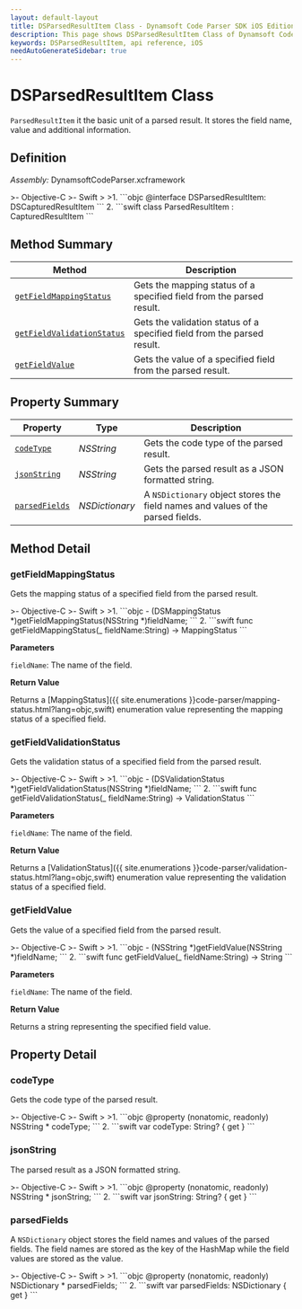 ```yaml
---
layout: default-layout
title: DSParsedResultItem Class - Dynamsoft Code Parser SDK iOS Edition API Reference
description: This page shows DSParsedResultItem Class of Dynamsoft Code Parser SDK iOS Edition.
keywords: DSParsedResultItem, api reference, iOS
needAutoGenerateSidebar: true
---
```



# DSParsedResultItem Class

`ParsedResultItem` it the basic unit of a parsed result. It stores the field name, value and additional information.

## Definition

*Assembly:* DynamsoftCodeParser.xcframework

<div class="sample-code-prefix"></div>
>- Objective-C
>- Swift
>
>1. 
```objc
@interface DSParsedResultItem: DSCapturedResultItem
```
2. 
```swift
class ParsedResultItem : CapturedResultItem
```

## Method Summary

| Method | Description |
| ------ | ----------- |
| [`getFieldMappingStatus`](#getfieldmappingstatus) | Gets the mapping status of a specified field from the parsed result. |
| [`getFieldValidationStatus`](#getfieldvalidationstatus) | Gets the validation status of a specified field from the parsed result. |
| [`getFieldValue`](#getfieldvalue) | Gets the value of a specified field from the parsed result. |

## Property Summary

| Property | Type | Description |
| -------- | ---- | ----------- |
| [`codeType`](#codetype) | *NSString* | Gets the code type of the parsed result. |
| [`jsonString`](#jsonstring) | *NSString* | Gets the parsed result as a JSON formatted string. |
| [`parsedFields`](#parsedfields) | *NSDictionary* | A `NSDictionary` object stores the field names and values of the parsed fields. |

## Method Detail

### getFieldMappingStatus

Gets the mapping status of a specified field from the parsed result.

<div class="sample-code-prefix"></div>
>- Objective-C
>- Swift
>
>1. 
```objc
- (DSMappingStatus *)getFieldMappingStatus(NSString *)fieldName;
```
2. 
```swift
func getFieldMappingStatus(_ fieldName:String) -> MappingStatus
```

**Parameters**

`fieldName`: The name of the field.

**Return Value**

Returns a [MappingStatus]({{ site.enumerations }}code-parser/mapping-status.html?lang=objc,swift) enumeration value representing the mapping status of a specified field.

### getFieldValidationStatus

Gets the validation status of a specified field from the parsed result.

<div class="sample-code-prefix"></div>
>- Objective-C
>- Swift
>
>1. 
```objc
- (DSValidationStatus *)getFieldValidationStatus(NSString *)fieldName;
```
2. 
```swift
func getFieldValidationStatus(_ fieldName:String) -> ValidationStatus
```

**Parameters**

`fieldName`: The name of the field.

**Return Value**

Returns a [ValidationStatus]({{ site.enumerations }}code-parser/validation-status.html?lang=objc,swift) enumeration value representing the validation status of a specified field.

### getFieldValue

Gets the value of a specified field from the parsed result.

<div class="sample-code-prefix"></div>
>- Objective-C
>- Swift
>
>1. 
```objc
- (NSString *)getFieldValue(NSString *)fieldName;
```
2. 
```swift
func getFieldValue(_ fieldName:String) -> String
```

**Parameters**

`fieldName`: The name of the field.

**Return Value**

Returns a string representing the specified field value.

## Property Detail

### codeType

Gets the code type of the parsed result.

<div class="sample-code-prefix"></div>
>- Objective-C
>- Swift
>
>1. 
```objc
@property (nonatomic, readonly) NSString * codeType;
```
2. 
```swift
var codeType: String? { get }
```

### jsonString

The parsed result as a JSON formatted string.

<div class="sample-code-prefix"></div>
>- Objective-C
>- Swift
>
>1. 
```objc
@property (nonatomic, readonly) NSString * jsonString;
```
2. 
```swift
var jsonString: String? { get }
```

### parsedFields

A `NSDictionary` object stores the field names and values of the parsed fields. The field names are stored as the key of the HashMap while the field values are stored as the value.

<div class="sample-code-prefix"></div>
>- Objective-C
>- Swift
>
>1. 
```objc
@property (nonatomic, readonly) NSDictionary<NSString *, NSString *> * parsedFields;
```
2. 
```swift
var parsedFields: NSDictionary { get }
```

